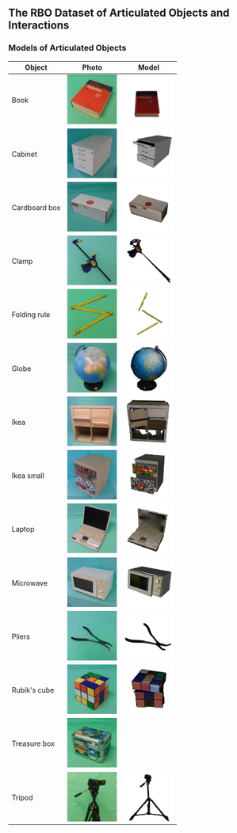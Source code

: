 ## The RBO Dataset of Articulated Objects and Interactions



### Models of Articulated Objects

Object | Photo | Model
-------|-------|------
Book   | <img src="./images/objects/book.JPG" alt="Book" height="100"> | <img src="./images/models/book.gif" alt="Book" height="100">
Cabinet   | <img src="./images/objects/cabinet.JPG" alt="Cabinet" height="100"> | <img src="./images/models/cabinet.gif" alt="Cabinet" height="100">
Cardboard box   | <img src="./images/objects/cardboardbox.JPG" alt="Cardboard box" height="100"> | <img src="./images/models/cardboardbox.gif" alt="Cardboard box" height="100">
Clamp   | <img src="./images/objects/clamp.JPG" alt="Clamp" height="100"> | <img src="./images/models/clamp.gif" alt="Clamp" height="100">
Folding rule   | <img src="./images/objects/foldingrule.JPG" alt="Folding rule" height="100"> | <img src="./images/models/foldingrule.gif" alt="Folding rule" height="100">
Globe   | <img src="./images/objects/globe.JPG" alt="Globe" height="100"> | <img src="./images/models/globe.gif" alt="Globe" height="100">
Ikea   | <img src="./images/objects/ikea.JPG" alt="Ikea" height="100"> | <img src="./images/models/ikea.gif" alt="Ikea" height="100">
Ikea small   | <img src="./images/objects/ikeasmall.JPG" alt="Ikea (small)" height="100"> | <img src="./images/models/ikeasmall.gif" alt="Ikea (small)" height="100">
Laptop   | <img src="./images/objects/laptop.JPG" alt="Laptop" height="100"> | <img src="./images/models/laptop.gif" alt="Laptop" height="100">
Microwave   | <img src="./images/objects/microwave.JPG" alt="Microwave oven" height="100"> | <img src="./images/models/microwave.gif" alt="Microwave oven" height="100">
Pliers   | <img src="./images/objects/pliers.JPG" alt="Pliers" height="100"> | <img src="./images/models/pliers.gif" alt="Pliers" height="100">
Rubik's cube   | <img src="./images/objects/rubikscube.JPG" alt="Rubik's cube" height="100"> | <img src="./images/models/rubikscube.gif" alt="RUbik's cube" height="100">
Treasure box   | <img src="./images/objects/treasurebox.JPG" alt="Treasure box" height="100"> | 
Tripod   | <img src="./images/objects/tripod.JPG" alt="Tripod" height="100"> | <img src="./images/models/tripod.gif" alt="Tripod" height="100">
